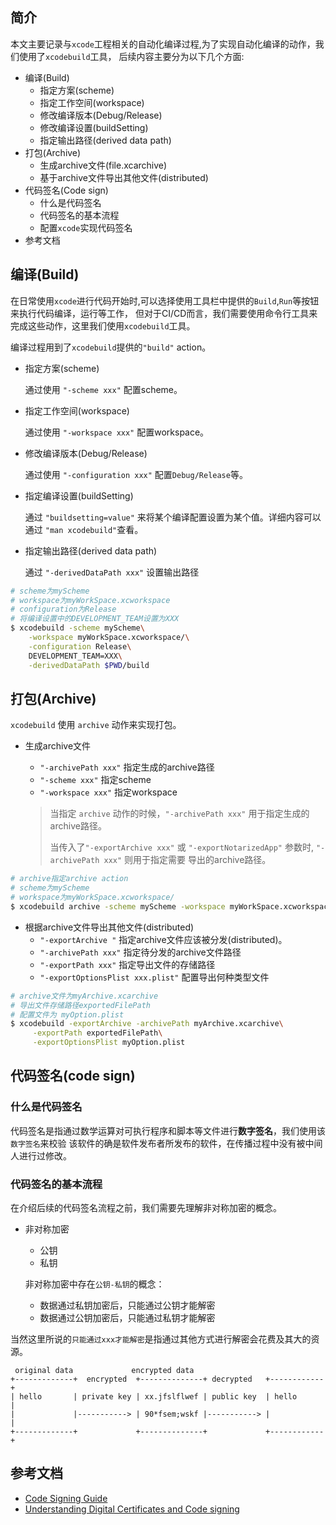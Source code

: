 ## 简介

本文主要记录与`xcode`工程相关的自动化编译过程,为了实现自动化编译的动作，我们使用了`xcodebuild`工具，
后续内容主要分为以下几个方面:

* 编译(Build)
    * 指定方案(scheme)
    * 指定工作空间(workspace)  
    * 修改编译版本(Debug/Release)
    * 修改编译设置(buildSetting)
    * 指定输出路径(derived data path)
* 打包(Archive)
    * 生成archive文件(file.xcarchive)
    * 基于archive文件导出其他文件(distributed)
* 代码签名(Code sign)
    * 什么是代码签名
    * 代码签名的基本流程
    * 配置`xcode`实现代码签名
* 参考文档

## 编译(Build)

在日常使用`xcode`进行代码开始时,可以选择使用工具栏中提供的`Build`,`Run`等按钮来执行代码编译，运行等工作，
但对于CI/CD而言，我们需要使用命令行工具来完成这些动作，这里我们使用`xcodebuild`工具。

编译过程用到了`xcodebuild`提供的`"build"` action。

* 指定方案(scheme)

    通过使用 `"-scheme xxx"` 配置scheme。

* 指定工作空间(workspace)

    通过使用 `"-workspace xxx"` 配置workspace。

* 修改编译版本(Debug/Release)

    通过使用 `"-configuration xxx"` 配置`Debug/Release`等。

* 指定编译设置(buildSetting)

    通过 `"buildsetting=value"` 来将某个编译配置设置为某个值。详细内容可以通过 `"man xcodebuild"`查看。

* 指定输出路径(derived data path)

    通过 `"-derivedDataPath xxx"` 设置输出路径
    
```sh
# scheme为myScheme
# workspace为myWorkSpace.xcworkspace
# configuration为Release
# 将编译设置中的DEVELOPMENT_TEAM设置为XXX
$ xcodebuild -scheme myScheme\
    -workspace myWorkSpace.xcworkspace/\
    -configuration Release\
    DEVELOPMENT_TEAM=XXX\
    -derivedDataPath $PWD/build
```


## 打包(Archive)

`xcodebuild` 使用 `archive` 动作来实现打包。

* 生成archive文件

    - `"-archivePath xxx"` 指定生成的archive路径
    - `"-scheme xxx"` 指定scheme
    - `"-workspace xxx"` 指定workspace

    
    > 当指定 `archive` 动作的时候，`"-archivePath xxx"` 用于指定生成的archive路径。
    > 
    > 当传入了`"-exportArchive xxx"` 或 `"-exportNotarizedApp"` 参数时, `"-archivePath xxx"` 则用于指定需要
    > 导出的archive路径。

```sh
# archive指定archive action
# scheme为myScheme
# workspace为myWorkSpace.xcworkspace/
$ xcodebuild archive -scheme myScheme -workspace myWorkSpace.xcworkspace/
```

* 根据archive文件导出其他文件(distributed)
    - `"-exportArchive "` 指定archive文件应该被分发(distributed)。
    - `"-archivePath xxx"` 指定待分发的archive文件路径
    - `"-exportPath xxx"` 指定导出文件的存储路径
    - `"-exportOptionsPlist xxx.plist"` 配置导出何种类型文件

```sh
# archive文件为myArchive.xcarchive
# 导出文件存储路径exportedFilePath
# 配置文件为 myOption.plist
$ xcodebuild -exportArchive -archivePath myArchive.xcarchive\
     -exportPath exportedFilePath\
     -exportOptionsPlist myOption.plist
```

## 代码签名(code sign)

### 什么是代码签名

代码签名是指通过数学运算对可执行程序和脚本等文件进行**数字签名**，我们使用该`数字签名`来校验
该软件的确是软件发布者所发布的软件，在传播过程中没有被中间人进行过修改。

### 代码签名的基本流程

在介绍后续的代码签名流程之前，我们需要先理解非对称加密的概念。

* 非对称加密
    - 公钥
    - 私钥

    非对称加密中存在`公钥-私钥`的概念：

    * 数据通过私钥加密后，只能通过公钥才能解密
    * 数据通过公钥加密后，只能通过私钥才能解密

当然这里所说的`只能通过xxx才能解密`是指通过其他方式进行解密会花费及其大的资源。

```
 original data             encrypted data
+-------------+  encrypted  +--------------+ decrypted   +------------+
| hello       | private key | xx.jfslflwef | public key  | hello      |
|             |-----------> | 90*fsem;wskf |-----------> |            |
+-------------+             +--------------+             +------------+
```

## 参考文档

* [Code Signing Guide](https://developer.apple.com/library/archive/documentation/Security/Conceptual/CodeSigningGuide/Procedures/Procedures.html)
* [Understanding Digital Certificates and Code signing](https://www.oracle.com/technetwork/java/javase/documentation/digitalcerts-codesigning-4312830.html)
